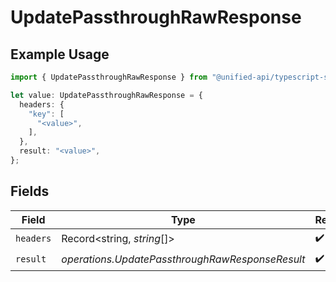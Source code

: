 # UpdatePassthroughRawResponse

## Example Usage

```typescript
import { UpdatePassthroughRawResponse } from "@unified-api/typescript-sdk/sdk/models/operations";

let value: UpdatePassthroughRawResponse = {
  headers: {
    "key": [
      "<value>",
    ],
  },
  result: "<value>",
};
```

## Fields

| Field                                           | Type                                            | Required                                        | Description                                     |
| ----------------------------------------------- | ----------------------------------------------- | ----------------------------------------------- | ----------------------------------------------- |
| `headers`                                       | Record<string, *string*[]>                      | :heavy_check_mark:                              | N/A                                             |
| `result`                                        | *operations.UpdatePassthroughRawResponseResult* | :heavy_check_mark:                              | N/A                                             |